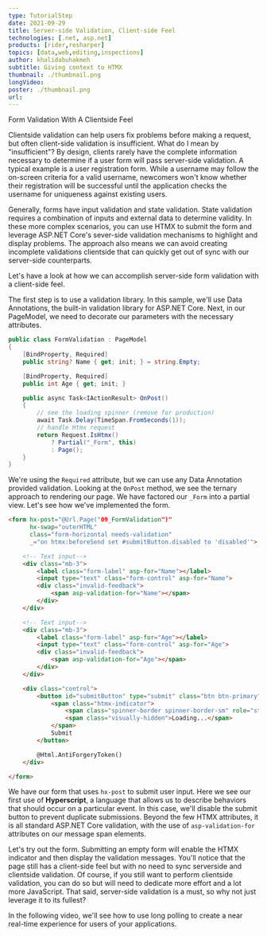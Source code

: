```yaml
---
type: TutorialStep
date: 2021-09-29
title: Server-side Validation, Client-side Feel
technologies: [.net, asp.net]
products: [rider,resharper]
topics: [data,web,editing,inspections]
author: khalidabuhakmeh
subtitle: Giving context to HTMX
thumbnail: ./thumbnail.png
longVideo:
poster: ./thumbnail.png
url:
---
```


Form Validation With A Clientside Feel

Clientside validation can help users fix problems before making a request, but often client-side validation is insufficient. What do I mean by "insufficient"? By design, clients rarely have the complete information necessary to determine if a user form will pass server-side validation. A typical example is a user registration form. While a username may follow the on-screen criteria for a valid username, newcomers won't know whether their registration will be successful until the application checks the username for uniqueness against existing users.

Generally, forms have input validation and state validation. State validation requires a combination of inputs and external data to determine validity. In these more complex scenarios, you can use HTMX to submit the form and leverage ASP.NET Core's sever-side validation mechanisms to highlight and display problems. The approach also means we can avoid creating incomplete validations clientside that can quickly get out of sync with our server-side counterparts.

Let's have a look at how we can accomplish server-side form validation with a client-side feel.

The first step is to use a validation library. In this sample, we'll use Data Annotations, the built-in validation library for ASP.NET Core. Next, in our PageModel, we need to decorate our parameters with the necessary attributes.

```c#
public class FormValidation : PageModel
{
    [BindProperty, Required]
    public string? Name { get; init; } = string.Empty;

    [BindProperty, Required]
    public int Age { get; init; }

    public async Task<IActionResult> OnPost()
    {
        // see the loading spinner (remove for production)
        await Task.Delay(TimeSpan.FromSeconds(1));
        // handle Htmx request
        return Request.IsHtmx()
            ? Partial("_Form", this)
            : Page();
    }
}
```

We're using the `Required` attribute, but we can use any Data Annotation provided validation. Looking at the `OnPost` method, we see the ternary approach to rendering our page. We have factored our `_Form` into a partial view. Let's see how we've implemented the form.

```html
<form hx-post="@Url.Page("09_FormValidation")"
      hx-swap="outerHTML"
      class="form-horizontal needs-validation"
      _="on htmx:beforeSend set #submitButton.disabled to 'disabled'">

    <!-- Text input-->
    <div class="mb-3">
        <label class="form-label" asp-for="Name"></label>
        <input type="text" class="form-control" asp-for="Name">
        <div class="invalid-feedback">
            <span asp-validation-for="Name"></span>
        </div>
    </div>

    <!-- Text input-->
    <div class="mb-3">
        <label class="form-label" asp-for="Age"></label>
        <input type="text" class="form-control" asp-for="Age">
        <div class="invalid-feedback">
            <span asp-validation-for="Age"></span>
        </div>
    </div>

    <div class="control">
        <button id="submitButton" type="submit" class="btn btn-primary">
            <span class="htmx-indicator">
                <span class="spinner-border spinner-border-sm" role="status" aria-hidden="true"></span>
                <span class="visually-hidden">Loading...</span>
            </span>
            Submit
        </button>

        @Html.AntiForgeryToken()
    </div>

</form>
```

We have our form that uses `hx-post` to submit user input. Here we see our first use of **Hyperscript**, a language that allows us to describe behaviors that should occur on a particular event. In this case, we'll disable the submit button to prevent duplicate submissions. Beyond the few HTMX attributes, it is all standard ASP.NET Core validation, with the use of `asp-validation-for` attributes on our message span elements.

Let's try out the form. Submitting an empty form will enable the HTMX indicator and then display the validation messages. You'll notice that the page still has a client-side feel but with no need to sync serverside and clientside validation.  Of course, if you still want to perform clientside validation, you can do so but will need to dedicate more effort and a lot more JavaScript. That said, server-side validation is a must, so why not just leverage it to its fullest?

In the following video, we'll see how to use long polling to create a near real-time experience for users of your applications.